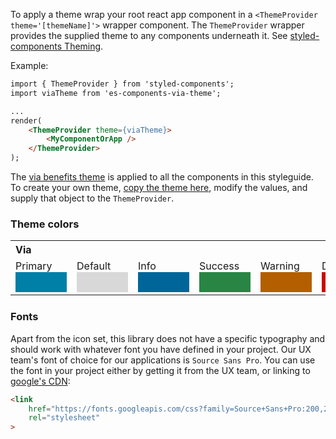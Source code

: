 To apply a theme wrap your root react app component in a `<ThemeProvider theme='[themeName]'>` wrapper component. The `ThemeProvider` wrapper provides the supplied theme to any components underneath it. See [styled-components Theming](https://www.styled-components.com/docs/advanced#theming).

Example:
```html
import { ThemeProvider } from 'styled-components';
import viaTheme from 'es-components-via-theme';

...
render(
	<ThemeProvider theme={viaTheme}>
		<MyComponentOrApp />
	</ThemeProvider>
);
```

The [via benefits theme](https://www.npmjs.com/package/es-components-via-theme) is applied to all the components in this styleguide. To create your own theme, [copy the theme here](https://github.com/WTW-IM/es-components/blob/a05ccfacd68da862413f4bf38a804aa4c607eb48/packages/es-components-via-theme/index.js), modify the values, and supply that object to the `ThemeProvider`.

### Theme colors

<table style="margin-bottom: 1.5em">
	<tbody>
		<tr><th colspan="7" style="text-align: left">Via</th></tr>
		<tr>
			<td>Primary <div style="background-color: #007fa7; padding: 1em; width: 50px"></div></td>
			<td>Default <div style="background-color: #d8d8d8; padding: 1em; width: 50px"></div></td>
			<td>Info <div style="background-color: #069; padding: 1em; width: 50px"></div></td>
			<td>Success <div style="background-color: #298544; padding: 1em; width: 50px"></div></td>
			<td>Warning <div style="background-color: #b35f00; padding: 1em; width: 50px"></div></td>
			<td>Danger <div style="background-color: #c00; padding: 1em; width: 50px"></div></td>
		</tr>
	</tbody>
</table>

### Fonts

Apart from the icon set, this library does not have a specific typography and should work with whatever font you have defined in your project. Our UX team's font of choice for
our applications is `Source Sans Pro`. You can use the font in your project either by getting it from the UX team, or linking to [google's CDN](https://fonts.google.com/specimen/Source+Sans+Pro):

```html
<link
	href="https://fonts.googleapis.com/css?family=Source+Sans+Pro:200,200i,300,300i,400,400i,600,600i,700,700i,900,900i"
	rel="stylesheet"
>
```

